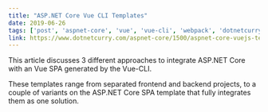 ```yaml
---
title: "ASP.NET Core Vue CLI Templates"
date: 2019-06-26
tags: ['post', 'aspnet-core', 'vue', 'vue-cli', 'webpack', 'dotnetcurry']
link: https://www.dotnetcurry.com/aspnet-core/1500/aspnet-core-vuejs-template
---
```


This article discusses 3 different approaches to integrate ASP.NET Core with an Vue SPA generated by the Vue-CLI.

These templates range from separated frontend and backend projects, to a couple of variants on the ASP.NET Core SPA template that fully integrates them as one solution.